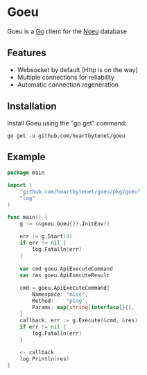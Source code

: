 # Goeu

Goeu is a [Go](https://go.dev/) client for the [Noeu](https://gitlab.com/heartbytenet/noeu) database

Features
-------

* Websocket by default (Http is on the way)
* Multiple connections for reliability
* Automatic connection regeneration

Installation
-------

Install Goeu using the "go get" command:
```shell
go get -u github.com/heartbytenet/goeu
```

Example
-------

```go
package main

import (
	"github.com/heartbytenet/goeu/pkg/goeu"
	"log"
)

func main() {
	g := (&goeu.Goeu{}).InitEnv()
	
	err := g.Start(4)
	if err != nil {
		log.Fatalln(err)
	}
	
	var cmd goeu.ApiExecuteCommand
	var res goeu.ApiExecuteResult
	
	cmd = goeu.ApiExecuteCommand{
		Namespace: "misc",
		Method:    "ping",
		Params: map[string]interface{}{},
    }
	callback, err := g.Execute(&cmd, &res)
	if err != nil {
		log.Fatalln(err)
    }
	
	<- callback
	log.Println(res)
}
```